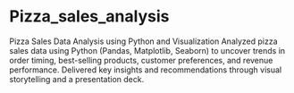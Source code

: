 # Pizza_sales_analysis
Pizza Sales Data Analysis using Python and Visualization Analyzed pizza sales data using Python (Pandas, Matplotlib, Seaborn) to uncover trends in order timing, best-selling products, customer preferences, and revenue performance. Delivered key insights and recommendations through visual storytelling and a presentation deck.
